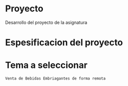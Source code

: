# Proyecto
Desarrollo del proyecto de la asignatura

# Espesificacion del proyecto
  # Tema a seleccionar
    Venta de Bebidas Embriagantes de forma remota
  # 
